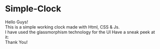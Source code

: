 # Simple-Clock
Hello Guys!<br>
This is a simple working clock made with Html, CSS & Js.<br>
I have used the glassmorphism technology for the UI
Have a sneak peek at it: <br>
Thank You!
